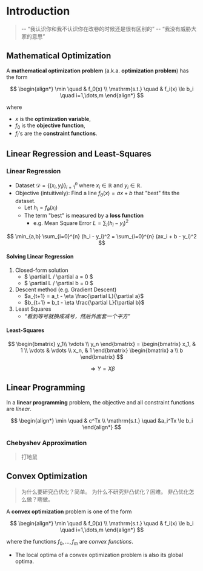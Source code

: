 # Introduction

> -- “我认识你和我不认识你在改卷的时候还是很有区别的”
> -- “我没有威胁大家的意思”

## Mathematical Optimization

A **mathematical optimization problem** (a.k.a. **optimization problem**) has the form

$$ \begin{align*}
 \min \quad & f_0(x) \\
 \mathrm{s.t.} \quad & f_i(x) \le b_i \quad i=1,\dots,m
\end{align*} $$

where

- $x$ is the **optimization variable**,
- $f_0$ is the **objective function**,
- $f_i$'s are the **constraint functions**.

## Linear Regression and Least-Squares

### Linear Regression

- Dataset $\mathcal{D} = \{ (x_i, y_i) \}_{i=1}^n$ where $x_i \in \mathbb{R}$ and $y_i \in \mathbb{R}$.
- Objective (intuitively): Find a line $f_{\theta}(x) = ax + b$ that "best" fits the dataset.
  - Let $h_i = f_{\theta}(x_i)$
  - The term "best" is measured by a **loss function**
    - e.g. Mean Square Error $L = \sum_i (h_i - y_i)^2$

$$ \min_{a,b} \sum_{i=0}^{n} (h_i - y_i)^2 = \sum_{i=0}^{n} (ax_i + b - y_i)^2 $$

#### Solving Linear Regression

1. Closed-form solution
   - $ \partial L / \partial a = 0 $
   - $ \partial L / \partial b = 0 $
2. Descent method (e.g. Gradient Descent)
   - $a_{t+1} = a_t - \eta \frac{\partial L}{\partial a}$
   - $b_{t+1} = b_t - \eta \frac{\partial L}{\partial b}$
3. Least Squares
   - *“看到等号就换成减号，然后外面套一个平方”*

#### Least-Squares

$$ \begin{bmatrix}
  y_1\\ \vdots \\ y_n
\end{bmatrix} = \begin{bmatrix}
  x_1, & 1 \\
  \vdots & \vdots \\
  x_n, & 1
\end{bmatrix} \begin{bmatrix} a \\ b \end{bmatrix} $$

$$ \Rightarrow Y = X \beta $$

## Linear Programming

In a **linear programming** problem, the objective and all constraint functions are *linear*.

$$ \begin{align*}
    \min \quad & c^Tx \\
    \mathrm{s.t.} \quad &a_i^Tx \le b_i
\end{align*} $$

### Chebyshev Approximation

> 打地鼠

## Convex Optimization

> 为什么要研究凸优化？简单。
> 为什么不研究非凸优化？困难。
> 非凸优化怎么做？瞎做。

A **convex optimization** problem is one of the form

$$ \begin{align*}
  \min \quad & f_0(x) \\
  \mathrm{s.t.} \quad & f_i(x) \le b_i \quad i=1,\dots,m
\end{align*} $$

where the functions $f_0, \dots, f_m$ are *convex functions*.

- The local optima of a convex optimization problem is also its global optima.
